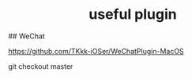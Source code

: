 <h1 align="center">useful plugin</h1>
## WeChat

https://github.com/TKkk-iOSer/WeChatPlugin-MacOS

git checkout master






